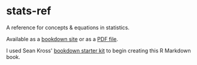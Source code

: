 # stats-ref
A reference for concepts & equations in statistics.

Available as a [bookdown site](https://kelly-sovacool.github.io/stats-ref/) or as a [PDF file](https://github.com/kelly-sovacool/stats-ref/raw/master/docs/stats-ref.pdf).

I used Sean Kross' [bookdown starter kit](https://github.com/seankross/bookdown-start) to begin creating this R Markdown book.